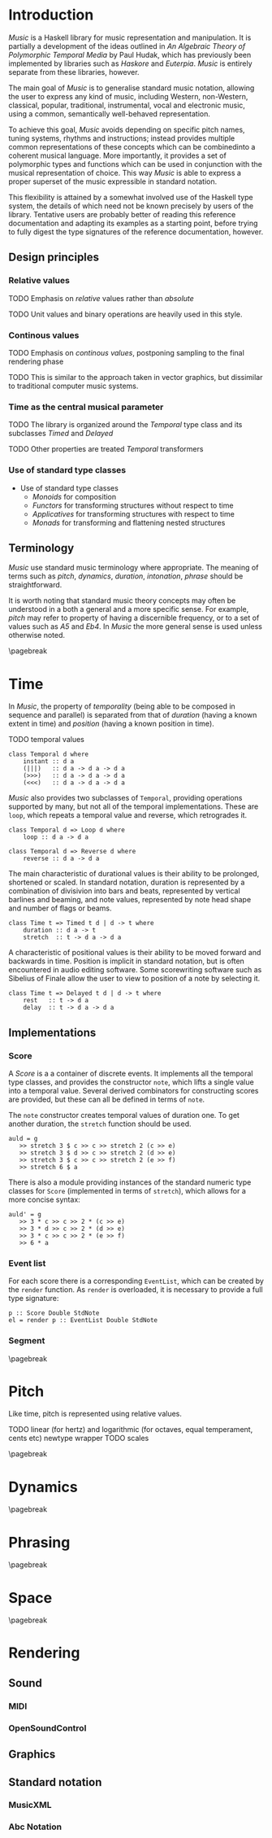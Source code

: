 
# Introduction

*Music* is a Haskell library for music representation and manipulation. It is partially 
a development of the ideas outlined in *An Algebraic Theory of Polymorphic Temporal Media* 
by Paul Hudak, which has previously been implemented by libraries such as *Haskore* and 
*Euterpia*. *Music* is entirely separate from these libraries, however.

The main goal of *Music* is to generalise standard music notation, allowing the user
to express any kind of music, including Western, non-Western, classical, popular, traditional, 
instrumental, vocal and electronic music, using a common, semantically well-behaved representation.

To achieve this goal, *Music* avoids depending on specific pitch names, tuning systems, rhythms
and instructions; instead provides multiple common representations of these concepts which can be 
combinedinto a coherent musical language. 
More importantly, it provides a set of polymorphic types and functions which can be used in conjunction
with the musical representation of choice. This way *Music* is able to express a proper superset 
of the music expressible in standard notation.

This flexibility is attained by a somewhat involved use of the Haskell type system, 
the details of which need not be known precisely by users of the library. Tentative 
users are probably better of reading this reference documentation and adapting its 
examples as a starting point, before trying to fully digest the type signatures of 
the reference documentation, however.


<!-- ### Design principles

  * Emphasis on *relative* values and scaling rather than *absolute* values and positioning 
    * Unit values and binary operations are heavily used in this style.
  * Emphasis on *continous values*, postponing sampling to the final rendering phase
    * This is similar to the approach taken in vector graphics, but dissimilar
      to traditional computer music systems.  
  * Emphasis on *time* as the central musical parameter               
    * The library is organized around the *Temporal* type class and its subclasses *Timed* and *Delayed*
    * Other properties are treated *Temporal* transformers
  * Use of standard type classes
    * *Monoids* for composition
    * *Functors* for transforming structures without respect to time
    * *Applicatives* for transforming structures with respect to time
    * *Monads* for transforming and flattening nested structures      -->

## Design principles

### Relative values

TODO Emphasis on *relative* values rather than *absolute* 

TODO Unit values and binary operations are heavily used in this style.

### Continous values

TODO Emphasis on *continous values*, postponing sampling to the final rendering phase

TODO This is similar to the approach taken in vector graphics, but dissimilar
     to traditional computer music systems.  

### Time as the central musical parameter

TODO The library is organized around the *Temporal* type class and its subclasses *Timed* and *Delayed*

TODO Other properties are treated *Temporal* transformers

### Use of standard type classes

* Use of standard type classes
    * *Monoids* for composition
    * *Functors* for transforming structures without respect to time
    * *Applicatives* for transforming structures with respect to time
    * *Monads* for transforming and flattening nested structures


## Terminology

*Music* use standard music terminology where appropriate. The meaning of terms such as 
*pitch*, *dynamics*, *duration*, *intonation*, *phrase* should be straightforward. 

It is worth noting that standard music theory concepts may often be understood in a both
a general and a more specific sense. For example, *pitch* may refer to property of having 
a discernible frequency, or to a set of values such as *A5* and *Eb4*. In *Music* the more
general sense is used unless otherwise noted.





\pagebreak




# Time

In *Music*, the property of *temporality* (being able to be composed in sequence and parallel)
is separated from that of *duration* (having a known extent in time) and *position*
(having a known position in time).

TODO temporal values 

    class Temporal d where
        instant :: d a
        (|||)   :: d a -> d a -> d a
        (>>>)   :: d a -> d a -> d a
        (<<<)   :: d a -> d a -> d a


*Music* also provides two subclasses of `Temporal`, providing operations supported by many, but
not all of the temporal implementations. These are `loop`, which repeats a temporal value and
reverse, which retrogrades it.

    class Temporal d => Loop d where
        loop :: d a -> d a

    class Temporal d => Reverse d where
        reverse :: d a -> d a
    
The main characteristic of durational values is their ability to be prolonged, shortened or scaled.
In standard notation, duration is represented by a combination of divisivion into bars and beats,
represented by vertical barlines and beaming, and note values, represented by note head shape and
number of flags or beams.

    class Time t => Timed t d | d -> t where
        duration :: d a -> t
        stretch  :: t -> d a -> d a

A characteristic of positional values is their ability to be moved forward and backwards in time.
Position is implicit in standard notation, but is often encountered in audio editing software.
Some scorewriting software such as Sibelius of Finale allow the user to view to position of a note
by selecting it.

    class Time t => Delayed t d | d -> t where
        rest   :: t -> d a
        delay  :: t -> d a -> d a


## Implementations 

### Score

A *Score* is a a container of discrete events. It implements all the temporal type classes, and 
provides the constructor `note`, which lifts a single value into a temporal value. Several derived 
combinators for constructing scores are provided, but these can all be defined in terms of `note`.

The `note` constructor creates temporal values of duration one. To get another duration, the `stretch`
function should be used. 

    auld = g 
       >> stretch 3 $ c >> c >> stretch 2 (c >> e) 
       >> stretch 3 $ d >> c >> stretch 2 (d >> e) 
       >> stretch 3 $ c >> c >> stretch 2 (e >> f) 
       >> stretch 6 $ a

There is also a module providing instances of the standard numeric type classes
for `Score` (implemented in terms of `stretch`), which allows for a more concise syntax:

    auld' = g 
       >> 3 * c >> c >> 2 * (c >> e) 
       >> 3 * d >> c >> 2 * (d >> e) 
       >> 3 * c >> c >> 2 * (e >> f) 
       >> 6 * a

### Event list

For each score there is a corresponding `EventList`, which can be created by the `render` function.
As `render` is overloaded, it is necessary to provide a full type signature:
    
    p :: Score Double StdNote
    el = render p :: EventList Double StdNote
    

### Segment







\pagebreak




# Pitch

Like time, pitch is represented using relative values.

TODO linear (for hertz) and logarithmic (for octaves, equal temperament, cents etc) newtype wrapper
TODO scales


\pagebreak




# Dynamics






\pagebreak




# Phrasing






\pagebreak




# Space








\pagebreak




# Rendering

## Sound
### MIDI
### OpenSoundControl

## Graphics

## Standard notation
### MusicXML
### Abc Notation








<!-- ## Basic composition

A *temporal structure* is a structure that can be composed in *sequence* and in *parallel*. The
canonical form of such values is a *melody*, which consists of a set of notes
composed in sequence, and a *chord*, which consists of a set of notes composed in parallel.
More elaborate musical structures can easily be constructed by nested compositions of
sequential of parallel structures.

In standard music notation, composition is usually restricted to three levels. The outermost level is the
score, which is a parallel composition of voices. Each voice in turn is a sequential 
composition of chords, and each chord is a parallel
compositions of notes. (Note that to keep things simple we refer to single notes and rests as
chords here, allthough they are typically not thought of as such).

In *Music*, the concept of *temporality* (being able to be arranged sequentially and parallelly)
is separated from that of *durationality* (having a known extent in time) and *positionality*
(having a known position in time). A characteristic of durational values is their ability to be
prolonged, shortened or scaled. A characteristic of positional values is their ability to be moved
forward and backwards in time.

## Instant

# Time and duration

## Relative time and duration

In *Music*, the function `note` returns a score of duration one. This does not imply that all notes must
be of equal duration, as the duration of a score can easily be changed with `stretch`. However, the 
idiomatic way of working with *Music* is to use relative durations, which are only scaled when required. -->


<!-- ## Index

## Temporal values
Values that supports composition in sequence and in parallel, but not necessarily
have a duration.

## Timed and delayed values
Elements that can be timed, stretched and delayed.

## Pitch
Elements that have a frequency.

## Dynamics
Elements that have a velocity. -->


